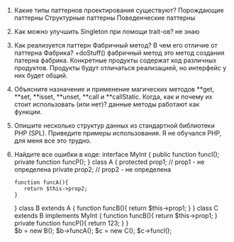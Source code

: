 1.  Какие типы паттернов проектирования существуют?
    Порождающие паттерны
    Структурные паттерны
    Поведенческие паттерны
2.  Как можно улучшить Singleton при помощи trait-ов?
    не знаю
3.  Как реализуется паттерн Фабричный метод? В чем его отличие от паттерна Фабрика?
    +doStuff() фабричный метод это метод создания патерна фабрика. Конкретные продукты содержат код различных продуктов. Продукты будут отличаться реализацией, но интерфейс у них будет общий.
4.  Объясните назначение и применение магических методов **get, **set, **isset, **unset, **call и **callStatic. Когда, как и почему их стоит использовать (или нет)?
    данные методы работают как функции.
5.  Опишите несколько структур данных из стандартной библиотеки PHP (SPL). Приведите примеры использования.
    Я не обучался PHP, для меня все это трудно.

6.  Найдите все ошибки в коде:
    interface MyInt {
    public function funcI();
    private function funcP();
    }
    class A {
    protected prop1; // prop1 - не определена
    private prop2; // prop2 - не определена

        function funcA(){
           return $this->prop2;
        }

    }
    class B extends A {
    function funcB(){
    return $this->prop1;
    }
}
class C extends B implements MyInt {
    function funcB(){
       return $this->prop1;
    }
    private function funcP(){
    return 123;
    }
    }  
    $b = new B();
$b->funcA();
    $c = new C();
$c->funcI();
